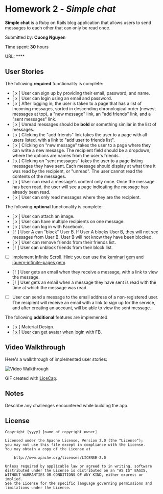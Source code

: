 # Homework 2 - *Simple chat*

**Simple chat** is a Ruby on Rails blog application that allows users to send messages to each other that can only be read once.

Submitted by: **Cuong Nguyen**

Time spent: **30** hours

URL: ****

## User Stories

The following **required** functionality is complete:


* [ x ] User can sign up by providing their email, password, and name. 
* [ x ] User can login using an email and password. 
* [ x ] After logging in, the user is taken to a page that has a list of incoming messages, sorted in descending chronological order (newest messages at top), a "new message" link, an "add friends" link, and a "sent messages" link.
* [ x ] Unread messages should be **bold** or something similar in the list of messages. 
* [ x ] Clicking the "add friends" link takes the user to a page with all users listed, with a link to "add user to friends list". 
* [ x ] Clicking on "new message" takes the user to a page where they can write a new mesasge. The recipient field should be a dropdown, where the options are names from the user's friends.
* [ x ] Clicking on "sent messages" takes the user to a page listing messages they have sent. Each message should display at what time it was read by the recipient, or "unread". The user cannot read the contents of the messages.
* [ x ] User can read a message's content only once. Once the message has been read, the user will see a page indicating the message has already been read.
* [ x ] User can only read messages where they are the recipient.

The following **optional** functionality is complete:

* [ x ] User can attach an image.
* [ x ] User can have multiple recipients on one message. 
* [ x ] User can log in with Facebook. 
* [ ! ] User A can "block" User B. If User A blocks User B, they will not see messages from User B. User B will not know they have been blocked.
* [ x ] User can remove friends from their friends list.
* [ ! ] User can unblock friends from their block list.
* [ ] Implement Infinite Scroll. Hint: you can use the [kaminari gem](https://github.com/amatsuda/kaminari) and [jquery-infinite-pages gem](https://github.com/magoosh/jquery-infinite-pages).
* [ ! ] User gets an email when they receive a message, with a link to view the message.
* [ ! ] User gets an email when a message they have sent is read with the time at which the message was read.
* [ ] User can send a message to the email address of a non-registered user. The recipient will receive an email with a link to sign up for the service, and after creating an account, will be able to view the sent message. 

The following **additional** features are implemented:

* [ x ] Material Design.
* [ x ] User can get avatar when login with FB. 

## Video Walkthrough 

Here's a walkthrough of implemented user stories:

![Video Walkthrough](relative-path-to-your-gif-file-on-github-or-absolute-path-to-file-on-imgur-or-youtube)

GIF created with [LiceCap](http://www.cockos.com/licecap/).

## Notes

Describe any challenges encountered while building the app.

## License

    Copyright [yyyy] [name of copyright owner]

    Licensed under the Apache License, Version 2.0 (the "License");
    you may not use this file except in compliance with the License.
    You may obtain a copy of the License at

        http://www.apache.org/licenses/LICENSE-2.0

    Unless required by applicable law or agreed to in writing, software
    distributed under the License is distributed on an "AS IS" BASIS,
    WITHOUT WARRANTIES OR CONDITIONS OF ANY KIND, either express or implied.
    See the License for the specific language governing permissions and
    limitations under the License.